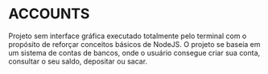 # ACCOUNTS

Projeto sem interface gráfica executado totalmente pelo terminal com o propósito de reforçar conceitos básicos de NodeJS.
O projeto se baseia em um sistema de contas de bancos, onde o usuário consegue criar sua conta, consultar o seu saldo, depositar ou sacar.
